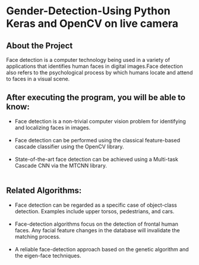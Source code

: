 # Gender-Detection-Using Python Keras and OpenCV on live camera

## About the Project
Face detection is a computer technology being used in a variety of applications that identifies human faces in digital images.Face detection also refers to the psychological process by which humans locate and attend to faces in a visual scene.<br>

## After executing the program, you will be able to know:
<ul>
<li>Face detection is a non-trivial computer vision problem for identifying and localizing faces in images.</li><br>
<li>Face detection can be performed using the classical feature-based cascade classifier using the OpenCV library.</li><br>
<li>State-of-the-art face detection can be achieved using a Multi-task Cascade CNN via the MTCNN library.</li><br>
</ul>

## Related Algorithms:
<ul>
<li>Face detection can be regarded as a specific case of object-class detection. Examples include upper torsos, pedestrians, and cars.</li><br>
<li>Face-detection algorithms focus on the detection of frontal human faces. Any facial feature changes in the database will invalidate the matching process.</li><br>
<li>A reliable face-detection approach based on the genetic algorithm and the eigen-face techniques.</li><br>
</ul>

